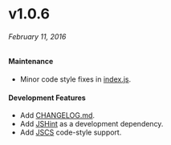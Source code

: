 # v1.0.6

###### February 11, 2016

#### Maintenance

* Minor code style fixes in [index.js][index].

#### Development Features

* Add [CHANGELOG.md][changelog].
* Add [JSHint][jshint] as a development dependency.
* Add [JSCS][jscs] code-style support.

[changelog]: CHANGELOG.md
[index]: index.js
[jscs]: http://jscs.info/
[jshint]: http://jshint.com/about/
